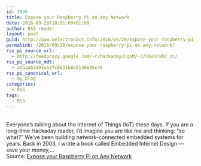 ```yaml
---
id: 1936
title: Expose your Raspberry Pi on Any Network
date: 2016-09-20T18:01:00+01:00
author: RSS reader
layout: post
guid: http://www.uelectronics.info/2016/09/20/expose-your-raspberry-pi-on-any-network/
permalink: /2016/09/20/expose-your-raspberry-pi-on-any-network/
rss_pi_source_url:
  - http://feedproxy.google.com/~r/hackaday/LgoM/~3/Cbs1FxbV_zc/
rss_pi_source_md5:
  - adaaab3d01eb37c6631b8b5136695c45
rss_pi_canonical_url:
  - my_blog
categories:
  - RSS
tags:
  - RSS
---
```

&#013;  
Everyone’s talking about the Internet of Things (IoT) these days. If you are a long-time Hackaday reader, I’d imagine you are like me and thinking: “so what?” We’ve been building network-connected embedded systems for years. Back in 2003, I wrote a book called Embedded Internet Design — save your money,…&#013;  
Source: <a href="http://feedproxy.google.com/~r/hackaday/LgoM/~3/Cbs1FxbV_zc/" target="_blank">Expose your Raspberry Pi on Any Network</a>